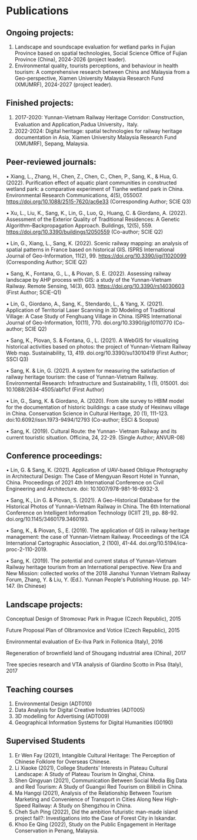 # Publications

## Ongoing projects:
1. Landscape and soundscape evaluation for wetland parks in Fujian Province based on spatial technologies, Social Science Office of Fujian Province (China), 2024-2026 (project leader).
2. Environmental quality, tourists perceptions, and behaviour in health tourism: A comprehensive research between China and Malaysia from a Geo-perspective, Xiamen University Malaysia Research Fund (XMUMRF), 2024-2027 (project leader).

## Finished projects:

1. 2017-2020: Yunnan-Vietnam Railway Heritage Corridor: Construction, Evaluation and Application,Padua University，Italy.
2. 2022-2024: Digital heritage: spatial technologies for railway heritage documentation in Asia, Xiamen University Malaysia Research Fund (XMUMRF), Sepang, Malaysia.

## Peer-reviewed journals:

•	Xiang, L., Zhang, H., Chen, Z., Chen, C., Chen, P., Sang, K., & Hua, G. (2022). Purification effect of aquatic plant communities in constructed wetland park: a comparative experiment of Tianhe wetland park in China. Environmental Research Communications, 4(5), 055007. https://doi.org/10.1088/2515-7620/ac6e33 (Corresponding Author; SCIE Q3)

•	Xu, L., Liu, K., Sang, K., Lin, G., Luo, Q., Huang, C. & Giordano, A. (2022). Assessment of the Exterior Quality of Traditional Residences: A Genetic Algorithm–Backpropagation Approach. Buildings, 12(5), 559. https://doi.org/10.3390/buildings12050559 (Co-author; SCIE Q2)

•	Lin, G., Xiang, L., Sang, K. (2022). Scenic railway mapping: an analysis of spatial patterns in France based on historical GIS. ISPRS International Journal of Geo-Information, 11(2), 99. https://doi.org/10.3390/ijgi11020099 (Corresponding Author; SCIE Q2)

•	Sang, K., Fontana, G., L., & Piovan, S. E. (2022). Assessing railway landscape by AHP process with GIS: a study of the Yunnan-Vietnam Railway. Remote Sensing, 14(3), 603. https://doi.org/10.3390/rs14030603 (First Author; SCIE-Q1)

•	Lin, G., Giordano, A., Sang, K., Stendardo, L., & Yang, X. (2021). Application of Territorial Laser Scanning in 3D Modeling of Traditional Village: A Case Study of Fenghuang Village in China. ISPRS International Journal of Geo-Information, 10(11), 770. doi.org/10.3390/ijgi10110770 (Co-author; SCIE Q2)

•	Sang, K., Piovan, S. & Fontana, G., L. (2021). A WebGIS for visualizing historical activities based on photos: the project of Yunnan-Vietnam Railway Web map. Sustainability, 13, 419. doi.org/10.3390/su13010419 (First Author; SSCI Q3)

•	Sang, K. & Lin, G. (2021). A system for measuring the satisfaction of railway heritage tourism: the case of Yunnan-Vietnam Railway. Environmental Research: Infrastructure and Sustainability, 1 (1), 015001. doi: 10.1088/2634-4505/abf1cf (First Author)

•	Lin, G., Sang, K. & Giordano, A. (2020). From site survey to HBIM model for the documentation of historic buildings: a case study of Hexinwu village in China. Conservation Science in Cultural Heritage, 20 (1), 111-123.  doi:10.6092/issn.1973-9494/12793 (Co-author; ESCI & Scopus)

•	Sang, K. (2019). Cultural Route: the Yunnan- Vietnam Railway and its current touristic situation. Officina, 24, 22-29. (Single Author; ANVUR-08)


## Conference proceedings:
•	Lin, G. & Sang, K. (2021). Application of UAV-based Oblique Photography in Architectural Design: The Case of Mengyuan Resort Hotel in Yunnan, China.  Proceedings of 2021 4th International Conference on Civil Engineering and Architecture. doi: 10.1007/978-981-16-6932-3.

•	Sang, K., Lin G. & Piovan, S. (2021). A Geo-Historical Database for the Historical Photos of Yunnan-Vietnam Railway in China. The 6th International Conference on Intelligent Information Technology (ICIIT 21), pp. 88-92. doi.org/10.1145/3460179.3460193.

•	Sang, K., & Piovan, S., E. (2019). The application of GIS in railway heritage management: the case of Yunnan-Vietnam Railway. Proceedings of the ICA International Cartographic Association, 2 (100), 41-44.  doi.org/10.5194/ica-proc-2-110-2019.

•	Sang, K. (2019). The potential and current status of Yunnan-Vietnam Railway heritage tourism from an International perspective. New Era and New Mission: collected works of the 2018 Jianshui Yunnan Vietnam Railway Forum, Zhang, Y. & Liu, Y. (Ed.). Yunnan People's Publishing House. pp. 141-147. (In Chinese)



## Landscape projects:

Conceptual Design of Stromovac Park in Prague (Czech Republic), 2015

Future Proposal Plan of Olbramovice and Votice (Czech Republic), 2015

Environmental evaluation of Ex-Ilva Park in Follonica (Italy), 2016

Regeneration of brownfield land of Shougang industrial area (China), 2017

Tree species research and VTA analysis of Giardino Scotto in Pisa (Italy), 2017


## Teaching courses
1. Environmental Design (ADT010)
2. Data Analysis for Digital Creative Industries (ADT005)
3. 3D modelling for Advertising (ADT009)
4. Geographical Information Systems for Digital Humanities (G0190)

## Supervised Students
1. Er Wen Fay (2021), Intangible Cultural Heritage: The Perception of Chinese Folklore for Overseas Chinese.
2. Li Xiaoke (2021), College Students' Interests in Plateau Cultural Landscape: A Study of Plateau Tourism In Qinghai, China.
3. Shen Qingyuan (2021), Communication Between Social Media Big Data and Red Tourism: A Study of Guangxi Red Tourism on Bilibili in China.
4. Ma Hangqi (2021), Analysis of the Relationship Between Tourism Marketing and Convenience of Transport in Cities Along New High-Speed Railway: A Study on Shengzhou in China.
5. Cheh Suh Ping (2022), Did the ambition futuristic man-made island project fail?: Investigations into the Case of Forest City in Iskandar.
6. Khoo Ee Qing (2022), Study on the Public Engagement in Heritage Conservation in Penang, Malaysia.
